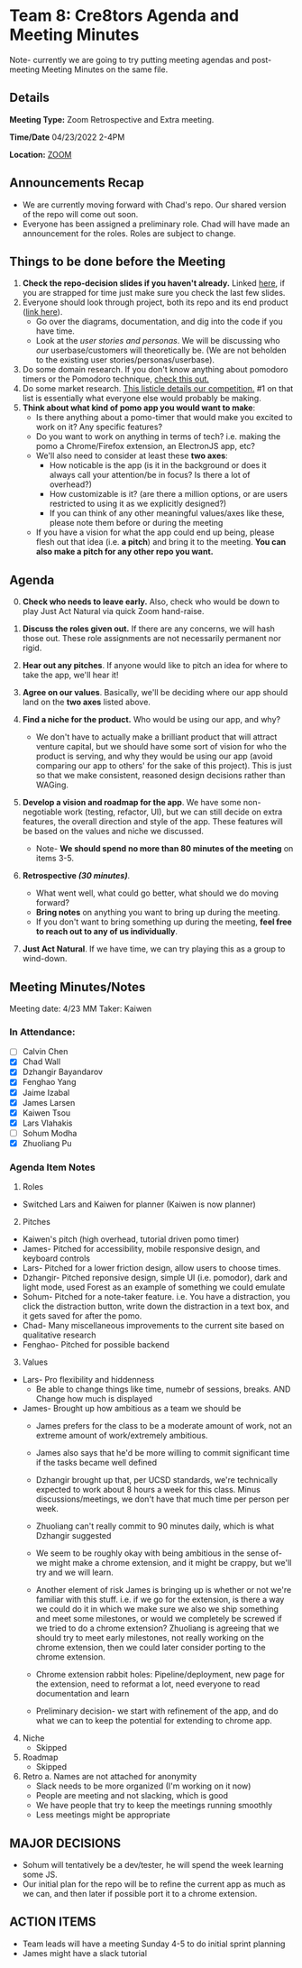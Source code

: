 # Team 8: Cre8tors Agenda and Meeting Minutes

Note- currently we are going to try putting meeting agendas and post-meeting Meeting Minutes on the same file.

## Details
**Meeting Type:** Zoom Retrospective and Extra meeting.

**Time/Date** 04/23/2022 2-4PM  

**Location:** [ZOOM](https://ucsd.zoom.us/j/7331475769)  

## Announcements Recap
* We are currently moving forward with Chad's repo. Our shared version of the repo will come out soon.
* Everyone has been assigned a preliminary role. Chad will have made an announcement for the roles. Roles are subject to change.

## Things to be done before the Meeting
1. **Check the repo-decision slides if you haven't already.** Linked [here](https://docs.google.com/presentation/d/1q6xkxOygjynK6JXqOmZLA0tpm1hs1TOMR2x2ivcG5Mw/edit#slide=id.g1222907be09_0_150), if you are strapped for time just make sure you check the last few slides. 
2. Everyone should look through project, both its repo and its end product ([link here](https://github.com/Zihaokong/cse110-w21-group27)). 
    * Go over the diagrams, documentation, and dig into the code if you have time. 
    * Look at the *user stories and personas*. We will be discussing who *our* userbase/customers will theoretically be. (We are not beholden to the existing user stories/personas/userbase).
3. Do some domain research. If you don't know anything about pomodoro timers or the Pomodoro technique, [check this out.](https://todoist.com/productivity-methods/pomodoro-technique)
4. Do some market research. [This listicle details our competition.](https://zapier.com/blog/best-pomodoro-apps/) #1 on that list is essentially what everyone else would probably be making. 
5. **Think about what kind of pomo app you would want to make**: 
    * Is there anything about a pomo-timer that would make you excited to work on it? Any specific features?
    * Do you want to work on anything in terms of tech? i.e. making the pomo a Chrome/Firefox extension, an ElectronJS app, etc?
    * We'll also need to consider at least these **two axes**:
      * How noticable is the app (is it in the background or does it always call your attention/be in focus? Is there a lot of overhead?)
      * How customizable is it? (are there a million options, or are users restricted to using it as we explicitly designed?)
      * If you can think of any other meaningful values/axes like these, please note them before or during the meeting
    * If you have a vision for what the app could end up being, please flesh out that idea (i.e. **a pitch**) and bring it to the meeting. **You can also make a pitch for any other repo you want.**

## Agenda
0. **Check who needs to leave early.** Also, check who would be down to play Just Act Natural via quick Zoom hand-raise.
1. **Discuss the roles given out.** If there are any concerns, we will hash those out. These role assignments are not necessarily permanent nor rigid. 
2. **Hear out any pitches**. If anyone would like to pitch an idea for where to take the app, we'll hear it!
3. **Agree on our values**. Basically, we'll be deciding where our app should land on the **two axes** listed above. 
4. **Find a niche for the product.** Who would be using our app, and why?
    * We don't have to actually make a brilliant product that will attract venture capital, but we should have some sort of vision for who the product is serving, and why they would be using our app (avoid comparing our app to others' for the sake of this project). This is just so that we make consistent, reasoned design decisions rather than WAGing.
5. **Develop a vision and roadmap for the app**. We have some non-negotiable work (testing, refactor, UI), but we can still decide on extra features, the overall direction and style of the app. These features will be based on the values and niche we discussed.

    * Note- **We should spend no more than 80 minutes of the meeting**  on items 3-5.

6. **Retrospective *(30 minutes)***. 
    * What went well, what could go better, what should we do moving forward? 
    * **Bring notes** on anything you want to bring up during the meeting. 
    * If you don't want to bring something up during the meeting, **feel free to reach out to any of us individually**. 
7. **Just Act Natural**. If we have time, we can try playing this as a group to wind-down. 

## Meeting Minutes/Notes

Meeting date: 4/23
MM Taker: Kaiwen

### In Attendance:

- [ ] Calvin Chen
- [x] Chad Wall
- [x] Dzhangir Bayandarov
- [x] Fenghao Yang
- [x] Jaime Izabal
- [x] James Larsen
- [x] Kaiwen Tsou
- [x] Lars Vlahakis
- [ ] Sohum Modha
- [x] Zhuoliang Pu

### Agenda Item Notes

1. Roles
-   Switched Lars and Kaiwen for planner (Kaiwen is now planner)
2. Pitches
-   Kaiwen's pitch (high overhead, tutorial driven pomo timer)
-   James- Pitched for accessibility, mobile responsive design, and keyboard controls
-   Lars- Pitched for a lower friction design, allow users to choose times.
-   Dzhangir- Pitched reponsive design, simple UI (i.e. pomodor), dark and light mode, used Forest as an example of something we could emulate
-   Sohum- Pitched for a note-taker feature. i.e. You have a distraction, you click the distraction button, write down the distraction in a text box, and it gets saved for after the pomo. 
-   Chad- Many miscellaneous improvements to the current site based on qualitative research
-   Fenghao-    Pitched for possible backend
3. Values
-   Lars- Pro flexibility and hiddenness
    - Be able to change things like time, numebr of sessions, breaks. AND Change how much is displayed
-   James- Brought up how ambitious as a team we should be
    - James prefers for the class to be a moderate amount of work, not an extreme amount of work/extremely ambitious.
    - James also says that he'd be more willing to commit significant time if the tasks became well defined
    - Dzhangir brought up that, per UCSD standards, we're technically expected to work about 8 hours a week for this class. Minus discussions/meetings, we don't have that much time per person per week.
    - Zhuoliang can't really commit to 90 minutes daily, which is what Dzhangir suggested

    - We seem to be roughly okay with being ambitious in the sense of- we might make a chrome extension, and it might be crappy, but we'll try and we will learn.

    - Another element of risk James is bringing up is whether or not we're familiar with this stuff. i.e. if we go for the extension, is there a way we could do it in which we make sure we also we ship something and meet some milestones, or would we completely be screwed if we tried to do a chrome extension? Zhuoliang is agreeing that we should try to meet early milestones, not really working on the chrome extension, then we could later consider porting to the chrome extension. 

    - Chrome extension rabbit holes: Pipeline/deployment, new page for the extension, need to reformat a lot, need everyone to read documentation and learn

    - Preliminary decision- we start with refinement of the app, and do what we can to keep the potential for extending to chrome app. 

4. Niche
    - Skipped
5. Roadmap
    - Skipped
6. Retro
    a. Names are not attached for anonymity 
    - Slack needs to be more organized (I'm working on it now)
    - People are meeting and not slacking, which is good
    - We have people that try to keep the meetings running smoothly
    - Less meetings might be appropriate 

## MAJOR DECISIONS
- Sohum will tentatively be a dev/tester, he will spend the week learning some JS.
- Our initial plan for the repo will be to refine the current app as much as we can, and then later if possible port it to a chrome extension. 

## ACTION ITEMS

- Team leads will have a meeting Sunday 4-5 to do initial sprint planning 
- James might have a slack tutorial